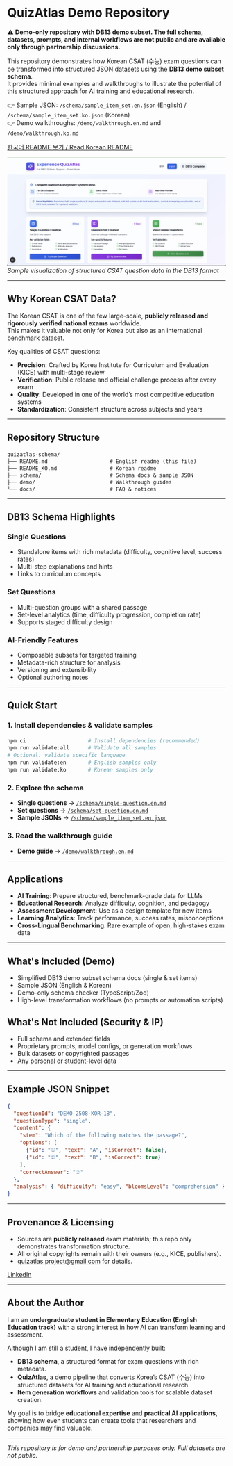 # QuizAtlas Demo Repository

⚠️ **Demo-only repository with DB13 demo subset. The full schema, datasets, prompts, and internal workflows are not public and are available only through partnership discussions.**

This repository demonstrates how Korean CSAT (수능) exam questions can be transformed into structured JSON datasets using the **DB13 demo subset schema**.  
It provides minimal examples and walkthroughs to illustrate the potential of this structured approach for AI training and educational research.

👉 Sample JSON: `/schema/sample_item_set.en.json` (English) / `/schema/sample_item_set.ko.json` (Korean)  
👉 Demo walkthroughs: `/demo/walkthrough.en.md` and `/demo/walkthrough.ko.md`  

[한국어 README 보기 / Read Korean README](./README_KO.md)

![QuizAtlas Demo UI](./demo/images/demo.en.png)
*Sample visualization of structured CSAT question data in the DB13 format*

---

## Why Korean CSAT Data?

The Korean CSAT is one of the few large-scale, **publicly released and rigorously verified national exams** worldwide.  
This makes it valuable not only for Korea but also as an international benchmark dataset.

Key qualities of CSAT questions:
- **Precision**: Crafted by Korea Institute for Curriculum and Evaluation (KICE) with multi-stage review
- **Verification**: Public release and official challenge process after every exam
- **Quality**: Developed in one of the world’s most competitive education systems
- **Standardization**: Consistent structure across subjects and years

---

## Repository Structure
```
quizatlas-schema/
├── README.md                    # English readme (this file)
├── README_KO.md                 # Korean readme
├── schema/                      # Schema docs & sample JSON
├── demo/                        # Walkthrough guides
└── docs/                        # FAQ & notices
```

---

## DB13 Schema Highlights

### Single Questions
- Standalone items with rich metadata (difficulty, cognitive level, success rates)
- Multi-step explanations and hints
- Links to curriculum concepts

### Set Questions
- Multi-question groups with a shared passage
- Set-level analytics (time, difficulty progression, completion rate)
- Supports staged difficulty design

### AI-Friendly Features
- Composable subsets for targeted training
- Metadata-rich structure for analysis
- Versioning and extensibility
- Optional authoring notes

---

## Quick Start

### 1. Install dependencies & validate samples
```bash
npm ci                    # Install dependencies (recommended)
npm run validate:all      # Validate all samples
# Optional: validate specific language
npm run validate:en       # English samples only
npm run validate:ko       # Korean samples only
```

### 2. Explore the schema
- **Single questions** → [`/schema/single-question.en.md`](./schema/single-question.en.md)
- **Set questions** → [`/schema/set-question.en.md`](./schema/set-question.en.md)
- **Sample JSONs** → [`/schema/sample_item_set.en.json`](./schema/sample_item_set.en.json)

### 3. Read the walkthrough guide
- **Demo guide** → [`/demo/walkthrough.en.md`](./demo/walkthrough.en.md)

---

## Applications
- **AI Training**: Prepare structured, benchmark-grade data for LLMs
- **Educational Research**: Analyze difficulty, cognition, and pedagogy
- **Assessment Development**: Use as a design template for new items
- **Learning Analytics**: Track performance, success rates, misconceptions
- **Cross-Lingual Benchmarking**: Rare example of open, high-stakes exam data

---

## What's Included (Demo)
- Simplified DB13 demo subset schema docs (single & set items)
- Sample JSON (English & Korean)
- Demo-only schema checker (TypeScript/Zod)
- High-level transformation workflows (no prompts or automation scripts)

## What's Not Included (Security & IP)
- Full schema and extended fields
- Proprietary prompts, model configs, or generation workflows
- Bulk datasets or copyrighted passages
- Any personal or student-level data

---

## Example JSON Snippet
```json
{
  "questionId": "DEMO-2508-KOR-18",
  "questionType": "single",
  "content": {
    "stem": "Which of the following matches the passage?",
    "options": [
      {"id": "①", "text": "A", "isCorrect": false},
      {"id": "②", "text": "B", "isCorrect": true}
    ],
    "correctAnswer": "②"
  },
  "analysis": { "difficulty": "easy", "bloomsLevel": "comprehension" }
}
```

---

## Provenance & Licensing
- Sources are **publicly released** exam materials; this repo only demonstrates transformation structure.
- All original copyrights remain with their owners (e.g., KICE, publishers).
- quizatlas.project@gmail.com for details.

[LinkedIn](https://www.linkedin.com/in/jeonghyeon-lim-b06a8937b)

---

## About the Author
I am an **undergraduate student in Elementary Education (English Education track)** with a strong interest in how AI can transform learning and assessment.  

Although I am still a student, I have independently built:  
- **DB13 schema**, a structured format for exam questions with rich metadata.  
- **QuizAtlas**, a demo pipeline that converts Korea’s CSAT (수능) into structured datasets for AI training and educational research.  
- **Item generation workflows** and validation tools for scalable dataset creation.  

My goal is to bridge **educational expertise** and **practical AI applications**, showing how even students can create tools that researchers and companies may find valuable.


---


*This repository is for demo and partnership purposes only. Full datasets are not public.*